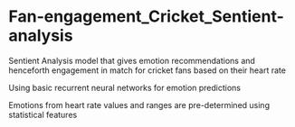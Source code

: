 # Fan-engagement_Cricket_Sentient-analysis

Sentient Analysis model that gives emotion recommendations and henceforth engagement in match for cricket fans based on their heart rate 

Using basic recurrent neural networks for emotion predictions 

Emotions from heart rate values and ranges are pre-determined using statistical features 
